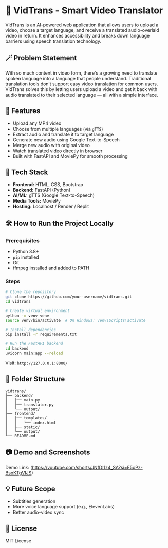  # 🧠 VidTrans - Smart Video Translator

VidTrans is an AI-powered web application that allows users to upload a video, choose a target language, and receive a translated audio-overlaid video in return. It enhances accessibility and breaks down language barriers using speech translation technology.

## 🪄 Problem Statement

With so much content in video form, there's a growing need to translate spoken language into a language that people understand. Traditional translation tools don’t support easy video translation for common users. VidTrans solves this by letting users upload a video and get it back with audio translated to their selected language — all with a simple interface.

## 🚀 Features

- Upload any MP4 video
- Choose from multiple languages (via `gTTS`)
- Extract audio and translate it to target language
- Generate new audio using Google Text-to-Speech
- Merge new audio with original video
- Watch translated video directly in browser
- Built with FastAPI and MoviePy for smooth processing

## 🧰 Tech Stack

- **Frontend:** HTML, CSS, Bootstrap
- **Backend:** FastAPI (Python)
- **AI/ML:** gTTS (Google Text-to-Speech)
- **Media Tools:** MoviePy
- **Hosting:** Localhost / Render / Replit

## 🛠️ How to Run the Project Locally

### Prerequisites

- Python 3.8+
- `pip` installed
- Git
- ffmpeg installed and added to PATH

### Steps

```bash
# Clone the repository
git clone https://github.com/your-username/vidtrans.git
cd vidtrans

# Create virtual environment
python -m venv venv
source venv/bin/activate  # On Windows: venv\Scripts\activate

# Install dependencies
pip install -r requirements.txt

# Run the FastAPI backend
cd backend
uvicorn main:app --reload
```

Visit: `http://127.0.0.1:8000/`

## 📁 Folder Structure

```
vidtrans/
├── backend/
│   ├── main.py
│   ├── translator.py
│   └── output/
├── frontend/
│   ├── templates/
│   │   └── index.html
│   ├── static/
│   └── output/
└── README.md
```

## 📷 Demo and Screenshots

Demo Link: (https://youtube.com/shorts/JNfDI1z4_SA?si=E5oPz-BsoKTgVIJS)

## 💡 Future Scope

- Subtitles generation
- More voice language support (e.g., ElevenLabs)
- Better audio-video sync

## 📄 License

MIT License
